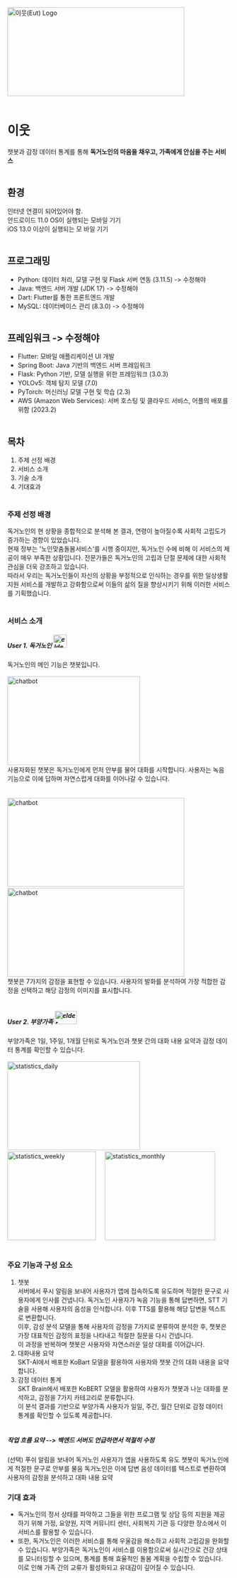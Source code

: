 <img src="https://github.com/user-attachments/assets/ce0d8900-fa80-4e7d-ba22-222af9e47c94" alt="이웃(Eut) Logo" width="400" height="200">
<br><br>

# 이웃
챗봇과 감정 데이터 통계를 통해 **독거노인의 마음을 채우고, 가족에게 안심을 주는 서비스**
<br><br>


## 환경
인터넷 연결이 되어있어야 함. <br>
안드로이드 11.0 OS이 실행되는 모바일 기기 <br>
iOS 13.0 이상이 실행되는 모 바일 기기
<br><br>


## 프로그래밍
- Python: 데이터 처리, 모델 구현 및 Flask 서버 연동 (3.11.5)  -> 수정해야
- Java: 백엔드 서버 개발 (JDK 17)  -> 수정해야
- Dart: Flutter를 통한 프론트엔드 개발
- MySQL: 데이터베이스 관리 (8.3.0)  -> 수정해야
<br><br>


## 프레임워크  -> 수정해야
- Flutter: 모바일 애플리케이션 UI 개발
- Spring Boot: Java 기반의 백엔드 서버 프레임워크
- Flask: Python 기반, 모델 실행을 위한 프레임워크 (3.0.3)
- YOLOv5: 객체 탐지 모델 (7.0)
- PyTorch: 머신러닝 모델 구현 및 학습 (2.3)
- AWS (Amazon Web Services): 서버 호스팅 및 클라우드 서비스, 어플의 배포를 위함 (2023.2)
<br><br>


## 목차
1. 주제 선정 배경
2. 서비스 소개
3. 기술 소개
4. 기대효과 
<br><br>


### 주제 선정 배경
독거노인의 현 상황을 종합적으로 분석해 본 결과, 연령이 높아질수록 사회적 고립도가 증가하는 경향이 있었습니다. <br>
현재 정부는 '노인맞춤돌봄서비스'를 시행 중이지만, 독거노인 수에 비해 이 서비스의 제공이 매우 부족한 상황입니다. 전문가들은 독거노인의 고립과 단절 문제에 대한 사회적 관심을 더욱 강조하고 있습니다. <br>
따라서 우리는 독거노인들이 자신의 상황을 부정적으로 인식하는 경우를 위한 일상생활 지원 서비스를 개발하고 강화함으로써 이들의 삶의 질을 향상시키기 위해 이러한 서비스를 기획했습니다.
<br><br>


### 서비스 소개

##### User 1. 독거노인   <img src="https://github.com/user-attachments/assets/6121fc1b-a829-464f-8330-5e80a3955ba9" alt="elder" width="30" height="30"> <br>
독거노인의 메인 기능은 챗봇입니다. <br><br>
<img src="https://github.com/user-attachments/assets/1e7750f3-5997-4ac6-a308-34896af0172e" alt="chatbot" width="300" height="200"> <br>
사용자화된 챗봇은 독거노인에게 먼저 안부를 물어 대화를 시작합니다. 사용자는 녹음 기능으로 이에 답하며 자연스럽게 대화를 이어나갈 수 있습니다. <br>
<br><br>
<img src="https://github.com/user-attachments/assets/9f9db688-e544-40cf-b887-d78030d7c640" alt="chatbot" width="400" height="200"> 
&nbsp;&nbsp;&nbsp;
<img src="https://github.com/user-attachments/assets/5a99b01e-faae-4b06-afcc-1a6c2276efa7" alt="chatbot" width="400" height="200"> <br>
챗봇은 7가지의 감정을 표현할 수 있습니다. 사용자의 발화를 분석하여 가장 적합한 감정을 선택하고 해당 감정의 이미지를 표시합니다.
<br><br>

##### User 2. 부양가족   <img src="https://github.com/user-attachments/assets/e601f3a5-db45-408c-974f-b26cd5ea4300" alt="elder" width="50" height="30"> <br>
부양가족은 1일, 1주일, 1개월 단위로 독거노인과 챗봇 간의 대화 내용 요약과 감정 데이터 통계를 확인할 수 있습니다. <br><br>
<img src="https://github.com/user-attachments/assets/d41058c4-538f-472f-996f-876af1318ea0" alt="statistics_daily" width="300" height="200"> 
&nbsp;&nbsp;&nbsp;
<img src="https://github.com/user-attachments/assets/335b199e-5b97-4b1e-b738-7668952918bf" alt="statistics_weekly" width="200" height="200"> 
&nbsp;&nbsp;&nbsp;
<img src="https://github.com/user-attachments/assets/bfe41600-f71a-4e8b-8ea5-d8ed76782544" alt="statistics_monthly" width="250" height="200"> 
<br><br>


### 주요 기능과 구성 요소
1. 챗봇<br>
서버에서 푸시 알림을 보내어 사용자가 앱에 접속하도록 유도하며 적절한 문구로 사용자에게 인사를 건넵니다. 독거노인 사용자가 녹음 기능을 통해 답변하면, STT 기술을 사용해 사용자의 음성을 인식합니다. 이후 TTS를 활용해 해당 답변을 텍스트로 변환합니다. <br>
이후, 감성 분석 모델을 통해 사용자의 감정을 7가지로 분류하여 분석한 후, 챗봇은 가장 대표적인 감정의 표정을 나타내고 적절한 질문을 다시 건넵니다.<br>
이 과정을 반복하며 챗봇은 사용자와 자연스러운 일상 대화를 이어갑니다.<br>
2. 대화내용 요약<br>
SKT-AI에서 배포한 KoBart 모델을 활용하여 사용자와 챗봇 간의 대화 내용을 요약합니다.<br>
3. 감정 데이터 통계<br>
SKT Brain에서 배포한 KoBERT 모델을 활용하여 사용자가 챗봇과 나눈 대화를 분석하고, 감정을 7가지 카테고리로 분류합니다. <br>
이 분석 결과를 기반으로 부양가족 사용자가 일일, 주간, 월간 단위로 감정 데이터 통계를 확인할 수 있도록 제공합니다.
<br><br>
##### 작업 흐름 요약  --> 백엔드 서버도 언급하면서 적절히 수정
(선택) 푸쉬 알림을 보내어 독거노인 사용자가 앱을 사용하도록 유도
챗봇이 독거노인에게 적절한 문구로 안부를 물음
독거노인은 이에 답변
음성 데이터를 텍스트로 변환하여 사용자의 감정을 분석하고 대화 내용 요약

### 기대 효과
- 독거노인의 정서 상태를 파악하고 그들을 위한 프로그램 및 상담 등의 지원을 제공하기 위해 가정, 요양원, 지역 커뮤니티 센터, 사회복지 기관 등 다양한 장소에서 이 서비스를 활용할 수 있습니다.<br>
- 또한, 독거노인은 이러한 서비스를 통해 우울감을 해소하고 사회적 고립감을 완화할 수 있습니다. 부양가족은 독거노인이 서비스를 이용함으로써 실시간으로 건강 상태를 모니터링할 수 있으며, 통계를 통해 효율적인 돌봄 계획을 수립할 수 있습니다. 이로 인해 가족 간의 교류가 활성화되고 유대감이 깊어질 수 있습니다.
